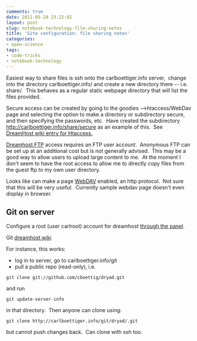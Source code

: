 ```yaml
---
comments: true
date: 2011-05-28 23:22:02
layout: post
slug: notebook-technology-file-sharing-notes
title: 'Site configuration: file sharing notes'
categories:
- open-science
tags:
- code-tricks
- notebook-technology
---
```


Easiest way to share files is ssh onto the carlboettiger.info server,  change into the directory carlboettiger.info/ and create a new directory there -- i.e. share/.  This behaves as a regular static webpage directory that will list the files provided.

Secure access can be created by going to the goodies -->htaccess/WebDav page and selecting the option to make a directory or subdirectory secure, and then specifying the passwords, etc.  Have created the subdirectory http://carlboettiger.info/share/secure as an example of this.  See [DreamHost wiki entry for Htaccess. ](http://wiki.dreamhost.com/Htaccess)

[Dreamhost FTP](http://wiki.dreamhost.com/FTP) access requires an FTP user account.  Anonymous FTP can be set up at an additional cost but is not generally advised.  This may be a good way to allow users to upload large content to me.  At the moment I don't seem to have the root access to allow me to directly copy files from the guest ftp to my own user directory.

Looks like can make a page [WebDAV](http://wiki.dreamhost.com/index.php/WebDAV) enabled, an http protocol.  Not sure that this will be very useful.   Currently sample webdav page doesn't even display in browser.


## Git on server


Configure a root (user carlroot) account for dreamhost [through the panel](https://panel.dreamhost.com/index.cgi?tree=vserver.adminusers&).

Git [dreamhost wiki](http://wiki.dreamhost.com/Git)

For instance, this works: 

- log in to server, go to carlboettiger.info/git
- pull a public repo (read-only), i.e.

```
git clone git://github.com/cboettig/dryad.git
```

and run

```
git update-server-info
```

in that directory.  Then anyone can clone using:

```    
git clone http://carlboettiger.info/git/dryad/.git
```

but cannot push changes back.  Can clone with ssh too.



